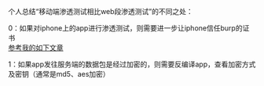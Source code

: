个人总结“移动端渗透测试相比web段渗透测试”的不同之处：  

0：如果对iphone上的app进行渗透测试，则需要进一步让iphone信任burp的证书  
[参考我的如下文章](https://github.com/xuxuedong/YBDTBlog_Security/blob/master/2019_09_26_burpsuite%E5%A6%82%E4%BD%95%E4%BB%A3%E7%90%86https%E6%B5%81%E9%87%8F/2019_12_13_burp%E4%BB%A3%E7%90%86ios%E4%B8%8Bsafari%E7%9A%84https%E6%B5%81%E9%87%8F.md)  

1：如果app发往服务端的数据包是经过加密的，则需要反编译app，查看加密方式及密钥（通常是md5、aes加密）  
